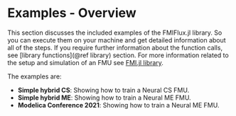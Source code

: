 # Examples - Overview

This section discusses the included examples of the FMIFlux.jl library. So you can execute them on your machine and get detailed information about all of the steps. If you require further information about the function calls, see [library functions](@ref library) section. For more information related to the setup and simulation of an FMU see [FMI.jl library](https://thummeto.github.io/FMI.jl/dev/).

The examples are:

- __Simple hybrid CS__: Showing how to train a Neural CS FMU.
- __Simple hybrid ME__: Showing how to train a Neural ME FMU.
- __Modelica Conference 2021__: Showing how to train a Neural ME FMU.
